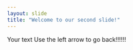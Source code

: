 ```yaml
---
layout: slide
title: "Welcome to our second slide!"
---
```

Your text
Use the left arrow to go back!!!!!!
